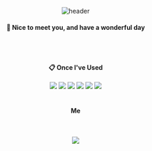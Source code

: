 <div align="center"> 

![header](https://capsule-render.vercel.app/api?type=transparent&color=auto&height=150&section=header&text=JustcallmeHarmony&fontSize=90&fontColor=333333)
 
####  :wave: Nice to meet you, and have a wonderful day

  
 <br/>
 <br/>
  
####  :clipboard: Once I've Used 
  <img src="https://img.shields.io/badge/react-61DAFB?style=for-the-badge&logo=react&logoColor=black"> 
  <img src="https://img.shields.io/badge/firebase-FFCA28?style=for-the-badge&logo=firebase&logoColor=white">
  <img src="https://img.shields.io/badge/javascript-F7DF1E?style=for-the-badge&logo=javascript&logoColor=black"> 
  <img src="https://img.shields.io/badge/Figma-333?style=for-the-badge&logo=Figma&logoColor=F7DF1E">
   <img src="https://img.shields.io/badge/github-181717?style=for-the-badge&logo=github&logoColor=white">
  <img src="https://img.shields.io/badge/git-F05032?style=for-the-badge&logo=git&logoColor=white">
  
   <br/>
 <br/>
 
####  Me
 <br/>
 
 <a href="https://velog.io/@rlawnsduq311/posts" target="_blank"><img src="https://img.shields.io/badge/Velog-20C997?style=for-the-badg&logo=Velog&logoColor=fff"/></a>
</div>
